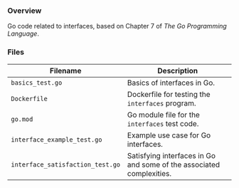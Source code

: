 ### Overview

Go code related to interfaces, based on Chapter 7 of *The Go Programming Language*.

### Files

| Filename                         | Description                                                          |
|----------------------------------|----------------------------------------------------------------------|
| `basics_test.go`                 | Basics of interfaces in Go.                                          |
| `Dockerfile`                     | Dockerfile for testing the `interfaces` program.                     |
| `go.mod`                         | Go module file for the `interfaces` test code.                       |
| `interface_example_test.go`      | Example use case for Go interfaces.                                  |
| `interface_satisfaction_test.go` | Satisfying interfaces in Go and some of the associated complexities. |